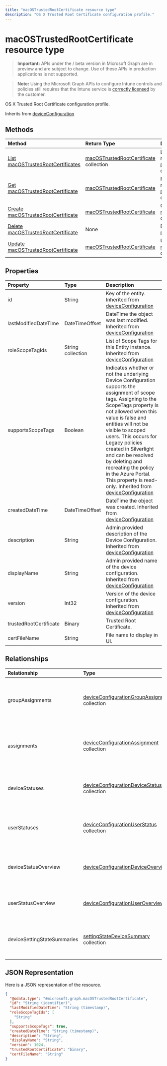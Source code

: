---title: "macOSTrustedRootCertificate resource type"description: "OS X Trusted Root Certificate configuration profile."---# macOSTrustedRootCertificate resource type

> **Important:** APIs under the / beta version in Microsoft Graph are in preview and are subject to change. Use of these APIs in production applications is not supported.

> **Note:** Using the Microsoft Graph APIs to configure Intune controls and policies still requires that the Intune service is [correctly licensed](https://go.microsoft.com/fwlink/?linkid=839381) by the customer.

OS X Trusted Root Certificate configuration profile.

Inherits from [deviceConfiguration](../resources/intune-deviceconfig-deviceconfiguration.md)

## Methods
|Method|Return Type|Description|
|:---|:---|:---|
|[List macOSTrustedRootCertificates](../api/intune-deviceconfig-macostrustedrootcertificate-list.md)|[macOSTrustedRootCertificate](../resources/intune-deviceconfig-macostrustedrootcertificate.md) collection|List properties and relationships of the [macOSTrustedRootCertificate](../resources/intune-deviceconfig-macostrustedrootcertificate.md) objects.|
|[Get macOSTrustedRootCertificate](../api/intune-deviceconfig-macostrustedrootcertificate-get.md)|[macOSTrustedRootCertificate](../resources/intune-deviceconfig-macostrustedrootcertificate.md)|Read properties and relationships of the [macOSTrustedRootCertificate](../resources/intune-deviceconfig-macostrustedrootcertificate.md) object.|
|[Create macOSTrustedRootCertificate](../api/intune-deviceconfig-macostrustedrootcertificate-create.md)|[macOSTrustedRootCertificate](../resources/intune-deviceconfig-macostrustedrootcertificate.md)|Create a new [macOSTrustedRootCertificate](../resources/intune-deviceconfig-macostrustedrootcertificate.md) object.|
|[Delete macOSTrustedRootCertificate](../api/intune-deviceconfig-macostrustedrootcertificate-delete.md)|None|Deletes a [macOSTrustedRootCertificate](../resources/intune-deviceconfig-macostrustedrootcertificate.md).|
|[Update macOSTrustedRootCertificate](../api/intune-deviceconfig-macostrustedrootcertificate-update.md)|[macOSTrustedRootCertificate](../resources/intune-deviceconfig-macostrustedrootcertificate.md)|Update the properties of a [macOSTrustedRootCertificate](../resources/intune-deviceconfig-macostrustedrootcertificate.md) object.|

## Properties
|Property|Type|Description|
|:---|:---|:---|
|id|String|Key of the entity. Inherited from [deviceConfiguration](../resources/intune-deviceconfig-deviceconfiguration.md)|
|lastModifiedDateTime|DateTimeOffset|DateTime the object was last modified. Inherited from [deviceConfiguration](../resources/intune-deviceconfig-deviceconfiguration.md)|
|roleScopeTagIds|String collection|List of Scope Tags for this Entity instance. Inherited from [deviceConfiguration](../resources/intune-deviceconfig-deviceconfiguration.md)|
|supportsScopeTags|Boolean|Indicates whether or not the underlying Device Configuration supports the assignment of scope tags. Assigning to the ScopeTags property is not allowed when this value is false and entities will not be visible to scoped users. This occurs for Legacy policies created in Silverlight and can be resolved by deleting and recreating the policy in the Azure Portal. This property is read-only. Inherited from [deviceConfiguration](../resources/intune-deviceconfig-deviceconfiguration.md)|
|createdDateTime|DateTimeOffset|DateTime the object was created. Inherited from [deviceConfiguration](../resources/intune-deviceconfig-deviceconfiguration.md)|
|description|String|Admin provided description of the Device Configuration. Inherited from [deviceConfiguration](../resources/intune-deviceconfig-deviceconfiguration.md)|
|displayName|String|Admin provided name of the device configuration. Inherited from [deviceConfiguration](../resources/intune-deviceconfig-deviceconfiguration.md)|
|version|Int32|Version of the device configuration. Inherited from [deviceConfiguration](../resources/intune-deviceconfig-deviceconfiguration.md)|
|trustedRootCertificate|Binary|Trusted Root Certificate.|
|certFileName|String|File name to display in UI.|

## Relationships
|Relationship|Type|Description|
|:---|:---|:---|
|groupAssignments|[deviceConfigurationGroupAssignment](../resources/intune-deviceconfig-deviceconfigurationgroupassignment.md) collection|The list of group assignments for the device configuration profile. Inherited from [deviceConfiguration](../resources/intune-deviceconfig-deviceconfiguration.md)|
|assignments|[deviceConfigurationAssignment](../resources/intune-deviceconfig-deviceconfigurationassignment.md) collection|The list of assignments for the device configuration profile. Inherited from [deviceConfiguration](../resources/intune-deviceconfig-deviceconfiguration.md)|
|deviceStatuses|[deviceConfigurationDeviceStatus](../resources/intune-deviceconfig-deviceconfigurationdevicestatus.md) collection|Device configuration installation status by device. Inherited from [deviceConfiguration](../resources/intune-deviceconfig-deviceconfiguration.md)|
|userStatuses|[deviceConfigurationUserStatus](../resources/intune-deviceconfig-deviceconfigurationuserstatus.md) collection|Device configuration installation status by user. Inherited from [deviceConfiguration](../resources/intune-deviceconfig-deviceconfiguration.md)|
|deviceStatusOverview|[deviceConfigurationDeviceOverview](../resources/intune-deviceconfig-deviceconfigurationdeviceoverview.md)|Device Configuration devices status overview Inherited from [deviceConfiguration](../resources/intune-deviceconfig-deviceconfiguration.md)|
|userStatusOverview|[deviceConfigurationUserOverview](../resources/intune-deviceconfig-deviceconfigurationuseroverview.md)|Device Configuration users status overview Inherited from [deviceConfiguration](../resources/intune-deviceconfig-deviceconfiguration.md)|
|deviceSettingStateSummaries|[settingStateDeviceSummary](../resources/intune-deviceconfig-settingstatedevicesummary.md) collection|Device Configuration Setting State Device Summary Inherited from [deviceConfiguration](../resources/intune-deviceconfig-deviceconfiguration.md)|

## JSON Representation
Here is a JSON representation of the resource.
<!-- {
  "blockType": "resource",
  "keyProperty": "id",
  "@odata.type": "microsoft.graph.macOSTrustedRootCertificate"
}
-->
``` json
{
  "@odata.type": "#microsoft.graph.macOSTrustedRootCertificate",
  "id": "String (identifier)",
  "lastModifiedDateTime": "String (timestamp)",
  "roleScopeTagIds": [
    "String"
  ],
  "supportsScopeTags": true,
  "createdDateTime": "String (timestamp)",
  "description": "String",
  "displayName": "String",
  "version": 1024,
  "trustedRootCertificate": "binary",
  "certFileName": "String"
}
```





